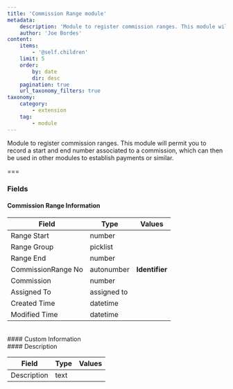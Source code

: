 ```yaml
---
title: 'Commission Range module'
metadata:
    description: 'Module to register commission ranges. This module will permit you to record a start and end number associated to a commission, which can then be used in other modules to establish payments or similar.'
    author: 'Joe Bordes'
content:
    items:
        - '@self.children'
    limit: 5
    order:
        by: date
        dir: desc
    pagination: true
    url_taxonomy_filters: true
taxonomy:
    category:
        - extension
    tag:
        - module
---
```


Module to register commission ranges. This module will permit you to record a start and end number associated to a commission, which can then be used in other modules to establish payments or similar.

===

### Fields

#### Commission Range Information

<table class="table table-striped">
<thead>
<tr class="header">
<th>Field</th>
<th>Type</th>
<th>Values</th>
</tr>
</thead>
<tbody>
<tr>
<td>Range Start</td>
<td>number</td>
<td></td>
</tr>
<tr>
<td>Range Group</td>
<td>picklist</td>
<td></td>
</tr>
<tr>
<td>Range End</td>
<td>number</td>
<td></td>
</tr>
<tr>
<td>CommissionRange No</td>
<td>autonumber</td>
<td><strong>Identifier</strong></td>
</tr>
<tr>
<td>Commission</td>
<td>number</td>
<td></td>
</tr>
<tr>
<td>Assigned To</td>
<td>assigned to</td>
<td></td>
</tr>
<tr>
<td>Created Time</td>
<td>datetime</td>
<td></td>
</tr>
<tr>
<td>Modified Time</td>
<td>datetime</td>
<td></td>
</tr>
</tbody>
</table>
<br>
#### Custom Information
<br>
#### Description

<table class="table table-striped">
<thead>
<tr class="header">
<th>Field</th>
<th>Type</th>
<th>Values</th>
</tr>
</thead>
<tbody>
<tr>
<td>Description</td>
<td>text</td>
<td></td>
</tr>
</tbody>
</table>
